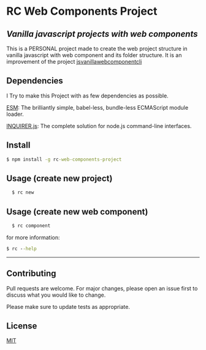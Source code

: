 # RC Web Components Project

## ***Vanilla javascript projects with web components***

This is a PERSONAL project made to create the web project structure in vanilla javascript with web component and its folder structure.
It is an improvement of the project [jsvanillawebcomponentcli](https://github.com/Pepe-Guerrra/jsvanillawebcomponentcli)

## Dependencies

I Try to make this Project with as few dependencies as possible.

[ESM](https://github.com/standard-things/esm): The brilliantly simple, babel-less, bundle-less ECMAScript module loader.

[INQUIRER.js](https://github.com/SBoudrias/Inquirer.js): The complete solution for node.js command-line interfaces.

## Install

  ```cmd
  $ npm install -g rc-web-components-project
  ```

## Usage (create new project)

```cmd
  $ rc new 
  ```

  ## Usage (create new web component)

```cmd
  $ rc component
  ```

  for more information:
  ```cmd
  $ rc --help
  ```
  ______________________________________________________________________________________________________

## Contributing
Pull requests are welcome. For major changes, please open an issue first to discuss what you would like to change.

Please make sure to update tests as appropriate.

## License
[MIT](https://choosealicense.com/licenses/mit/)
